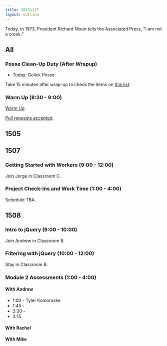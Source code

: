 ```yaml
---
title: 20151117
layout: outline
---
```


Today, in 1973, President Richard Nixon tells the Associated Press, "I am not a crook."

## All

### Posse Clean-Up Duty (After Wrapup)

* Today: Golick Posse

Take 15 minutes after wrap-up to check the items on [this list](https://gist.github.com/rwarbelow/f5cfe4333402d043ef2e).

### Warm Up (8:30 - 9:00)

[Warm Up](https://thewarmup.herokuapp.com)

[Pull requests accepted](https://github.com/mikedao/the-warm-up).


## 1505


## 1507

### Getting Started with Workers (9:00 - 12:00)

Join Jorge in Classroom C.

### Project Check-Ins and Work Time (1:00 - 4:00)

Schedule TBA.


## 1508

### Intro to jQuery (9:00 - 10:00)

Join Andrew in Classroom B.

### Filtering with jQuery (10:00 - 12:00)

Stay in Classroom B.

### Module 2 Assessments (1:00 - 4:00)

#### With Andrew

* 1:00 - Tyler Komoroske
* 1:45 -
* 2:30 -
* 3:15

#### With Rachel

#### With Mike
